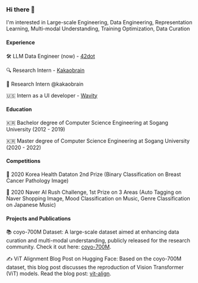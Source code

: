### Hi there 👋

I'm interested in Large-scale Engineering, Data Engineering, Representation Learning, Multi-modal Understanding, Training Optimization, Data Curation 

#### Experience

🛠️ LLM Data Engineer (now) - [42dot](https://www.42dot.ai/)

🔍 Research Intern - [Kakaobrain](https://www.kakaobrain.com/)

🌿  Research Intern @kakaobrain

🇺🇸 Intern as a UI developer - [Wavity](https://www.wavity.com)

#### Education

🇰🇷 Bachelor degree of Computer Science Engineering at Sogang University (2012 - 2019)

🇰🇷 Master degree of Computer Science Engineering at Sogang University (2020 - 2022)

#### Competitions

🥈 2020 Korea Health Dataton 2nd Prize (Binary Classification on Breast Cancer Pathology Image)

🥇 2020 Naver AI Rush Challenge, 1st Prize on 3 Areas (Auto Tagging on Naver Shopping Image, Mood Classification on Music, Genre Classification on Japanese Music)

#### Projects and Publications
📚 coyo-700M Dataset: A large-scale dataset aimed at enhancing data curation and multi-modal understanding, publicly released for the research community. Check it out here: [coyo-700M](https://github.com/kakaobrain/coyo-dataset).

✍️ ViT Alignment Blog Post on Hugging Face: Based on the coyo-700M dataset, this blog post discusses the reproduction of Vision Transformer (ViT) models. Read the blog post: [vit-align](https://huggingface.co/blog/vit-align).

<!--
**justHungryMan/justHungryMan** is a ✨ _special_ ✨ repository because its `README.md` (this file) appears on your GitHub profile.

Here are some ideas to get you started:

- 🔭 I’m currently working on ...
- 🌱 I’m currently learning ...
- 👯 I’m looking to collaborate on ...
- 🤔 I’m looking for help with ...
- 💬 Ask me about ...
- 📫 How to reach me: ...
- 😄 Pronouns: ...
- ⚡ Fun fact: ...
-->
